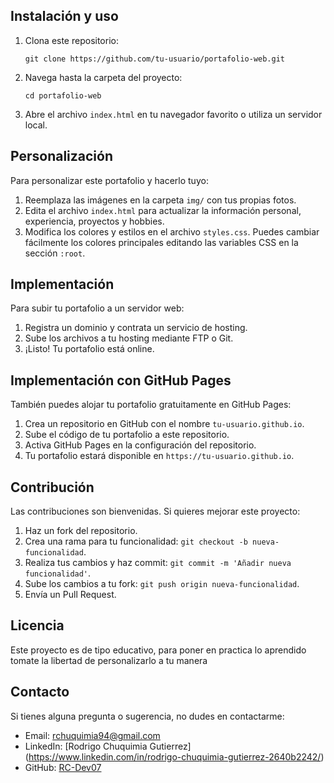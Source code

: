 ## Instalación y uso

1. Clona este repositorio:

   ```
   git clone https://github.com/tu-usuario/portafolio-web.git
   ```

2. Navega hasta la carpeta del proyecto:

   ```
   cd portafolio-web
   ```

3. Abre el archivo `index.html` en tu navegador favorito o utiliza un servidor local.

## Personalización

Para personalizar este portafolio y hacerlo tuyo:

1. Reemplaza las imágenes en la carpeta `img/` con tus propias fotos.
2. Edita el archivo `index.html` para actualizar la información personal, experiencia, proyectos y hobbies.
3. Modifica los colores y estilos en el archivo `styles.css`. Puedes cambiar fácilmente los colores principales editando las variables CSS en la sección `:root`.

## Implementación

Para subir tu portafolio a un servidor web:

1. Registra un dominio y contrata un servicio de hosting.
2. Sube los archivos a tu hosting mediante FTP o Git.
3. ¡Listo! Tu portafolio está online.

## Implementación con GitHub Pages

También puedes alojar tu portafolio gratuitamente en GitHub Pages:

1. Crea un repositorio en GitHub con el nombre `tu-usuario.github.io`.
2. Sube el código de tu portafolio a este repositorio.
3. Activa GitHub Pages en la configuración del repositorio.
4. Tu portafolio estará disponible en `https://tu-usuario.github.io`.

## Contribución

Las contribuciones son bienvenidas. Si quieres mejorar este proyecto:

1. Haz un fork del repositorio.
2. Crea una rama para tu funcionalidad: `git checkout -b nueva-funcionalidad`.
3. Realiza tus cambios y haz commit: `git commit -m 'Añadir nueva funcionalidad'`.
4. Sube los cambios a tu fork: `git push origin nueva-funcionalidad`.
5. Envía un Pull Request.

## Licencia

Este proyecto es de tipo educativo, para poner en practica lo aprendido tomate la libertad de personalizarlo a tu manera

## Contacto

Si tienes alguna pregunta o sugerencia, no dudes en contactarme:

- Email: rchuquimia94@gmail.com
- LinkedIn: [Rodrigo Chuquimia Gutierrez] (https://www.linkedin.com/in/rodrigo-chuquimia-gutierrez-2640b2242/)
- GitHub: [RC-Dev07](https://github.com/RC-Dev07?tab=repositories)
